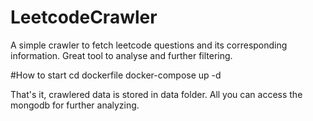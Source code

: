 # LeetcodeCrawler
A simple crawler to fetch leetcode questions and its corresponding information. Great tool to analyse and further filtering.

#How to start
cd dockerfile
docker-compose up -d

That's it, crawlered data is stored in data folder. All you can access the mongodb for further analyzing.

